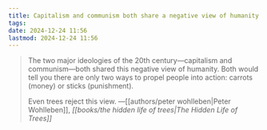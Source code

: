 ```yaml
---
title: Capitalism and communism both share a negative view of humanity
tags: 
date: 2024-12-24 11:56
lastmod: 2024-12-24 11:56
---
```

> The two major ideologies of the 20th century—capitalism and communism—both shared this negative view of humanity. Both would tell you there are only two ways to propel people into action: carrots (money) or sticks (punishment). 
> 
> Even trees reject this view. —[[authors/peter wohlleben|Peter Wohlleben]], *[[books/the hidden life of trees|The Hidden Life of Trees]]*